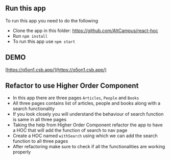## Run this app

To run this app you need to do the following

- Clone the app in this folder: https://github.com/AltCampus/react-hoc
- Run `npm install`
- To run this app use `npm start`

## DEMO

[https://q5on1.csb.app/](https://q5on1.csb.app/)

## Refactor to use Higher Order Component

- In this app there are three pages `Articles`, `People` and `Books`
- All three pages contains list of articles, people and books along with a search functionality
- If you look closely you will understand the behaviour of search function is same in all three pages
- Taking the help from Higher Order Component refactor the app to have a HOC that will add the         function of search to nav page
- Create a HOC named `withSearch` using which we can add the search function to all three pages
- After refactoring make sure to check if all the functionalities are working properly
